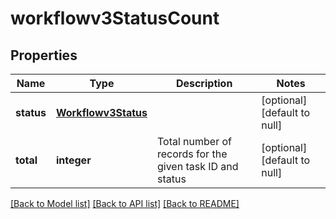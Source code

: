 # workflowv3StatusCount

## Properties
Name | Type | Description | Notes
------------ | ------------- | ------------- | -------------
**status** | [**Workflowv3Status**](Workflowv3Status.md) |  | [optional] [default to null]
**total** | **integer** | Total number of records for the given task ID and status | [optional] [default to null]

[[Back to Model list]](../README.md#documentation-for-models) [[Back to API list]](../README.md#documentation-for-api-endpoints) [[Back to README]](../README.md)


